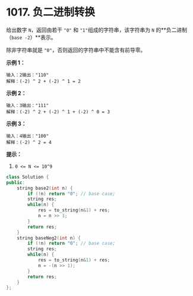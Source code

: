 # 1017. 负二进制转换

给出数字 `N`，返回由若干 `"0"` 和 `"1"`组成的字符串，该字符串为 `N` 的**负二进制（`base -2`）**表示。

除非字符串就是 `"0"`，否则返回的字符串中不能含有前导零。

**示例 1：**

```
输入：2输出："110"
解释：(-2) ^ 2 + (-2) ^ 1 = 2
```

**示例 2：**

```
输入：3输出："111"
解释：(-2) ^ 2 + (-2) ^ 1 + (-2) ^ 0 = 3
```

**示例 3：**

```
输入：4输出："100"
解释：(-2) ^ 2 = 4
```

**提示：**

1. `0 <= N <= 10^9`

```cpp
class Solution {
public:
    string base2(int n) {
        if (!n) return "0"; // base case;
        string res;
        while(n) {
            res = to_string(n&1) + res;
            n = n >> 1;
        }
        return res;
    }
    string baseNeg2(int n) {
        if (!n) return "0"; // base case;
        string res;
        while(n) {
            res = to_string(n&1) + res;
            n = -(n >> 1);
        }
        return res;
    }
};
```

